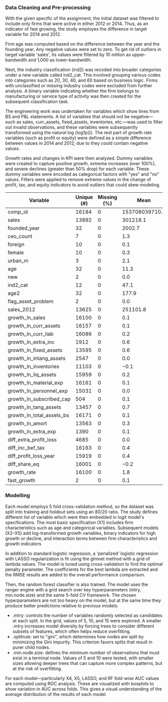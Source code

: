### Data Cleaning and Pre-processing  

With the given specific of the assignment, the initial dataset was filtered to include only firms that were active in either 2012 or 2014. Thus, as an indicator of fast growing, the study employes the difference in target variable for 2014 and 2012.

Firm age was computed based on the difference between the year and the founding year. Any negative values were set to zero. To get rid of outliers in target variable 'sales', its values were filtered by 10 million as upper-bandwidth and 1,000 as lower-bandwidth.

Next, the industry classification (ind2) was recoded into broader categories under a new variable called ind2_cat. This involved grouping various codes into categories such as 20, 30, 40, and 60 based on business logic. Firms with unclassified or missing industry codes were excluded from further analysis. A binary variable indicating whether the firm belongs to manufacturing or service type of activity was then created for the subsequent classification task. 

The engineering work was undertaken for variables which show lines from BS and P&L statements. A list of variables that should not be negative—such as sales, curr_assets, fixed_assets, inventories, etc.—was used to filter out invalid observations, and these variables were subsequently transformed using the natural log (log1p()). The rest part of growth rate variables (such as profit or equity) were defined as a simple difference between values in 2014 and 2012, due to they could contain negative values. 

Growth rates and changes in KPI were then analyzed. Dummy variables were created to capture positive growth, extreme increases (over 100%), and severe declines (greater than 50% drop) for each variable. These dummy variables were encoded as categorical factors with "yes" and "no" values. Filters were applied to remove extreme values in the change of profit, tax, and equity indicators to avoid outliers that could skew modeling.

| Variable                  | Unique (#) | Missing (%) | Mean       | SD         | Min     | Median     | Max        |
|---------------------------|------------|--------------|------------|------------|---------|-------------|------------|
| comp_id                  | 16184      | 0            | 153708039710.4 | 138035363501.3 | 1001541.0 | 114609278976.0 | 464105013248.0 |
| sales                    | 13892      | 0            | 301218.1   | 872978.2   | 1000.0  | 61942.6     | 9963926.0  |
| founded_year             | 32         | 0            | 2002.7     | 7.0        | 1951.0  | 2003.0      | 2014.0     |
| ceo_count                | 7          | 0            | 1.3        | 0.5        | 1.0     | 1.0         | 7.0        |
| foreign                  | 10         | 0            | 0.1        | 0.3        | 0.0     | 0.0         | 1.0        |
| female                   | 10         | 0            | 0.3        | 0.4        | 0.0     | 0.0         | 1.0        |
| urban_m                  | 3          | 0            | 2.1        | 0.8        | 1.0     | 2.0         | 3.0        |
| age                      | 32         | 0            | 11.3       | 7.0        | 0.0     | 11.0        | 63.0       |
| new                      | 2          | 0            | 0.0        | 0.1        | 0.0     | 0.0         | 1.0        |
| ind2_cat                 | 12         | 0            | 47.1       | 12.6       | 20.0    | 56.0        | 60.0       |
| age2                     | 32         | 0            | 177.9      | 181.0      | 0.0     | 121.0       | 3969.0     |
| flag_asset_problem       | 2          | 0            | 0.0        | 0.0        | 0.0     | 0.0         | 1.0        |
| sales_2012               | 13625      | 0            | 251101.8   | 735154.4   | 1000.0  | 54022.2     | 9786907.0  |
| growth_ln_sales          | 16100      | 0            | 0.1        | 0.9        | −6.3    | 0.1         | 8.5        |
| growth_ln_curr_assets    | 16157      | 0            | 0.1        | 1.2        | −10.1   | 0.1         | 11.4       |
| growth_ln_curr_liab      | 16086      | 0            | 0.2        | 1.7        | −14.3   | 0.1         | 13.2       |
| growth_ln_extra_inc      | 1912       | 0            | 0.6        | 2.7        | −15.0   | 0.0         | 14.4       |
| growth_ln_fixed_assets   | 13595      | 0            | 0.6        | 2.7        | −15.6   | 0.0         | 13.3       |
| growth_ln_intang_assets  | 2547       | 0            | 0.0        | 1.9        | −12.3   | 0.0         | 13.9       |
| growth_ln_inventories    | 11103      | 0            | −0.1       | 3.1        | −14.6   | 0.0         | 13.5       |
| growth_ln_liq_assets     | 15959      | 0            | 0.2        | 1.9        | −13.1   | 0.2         | 13.4       |
| growth_ln_material_exp   | 16161      | 0            | 0.1        | 1.1        | −12.8   | 0.1         | 10.3       |
| growth_ln_personnel_exp  | 15031      | 0            | 0.0        | 2.2        | −12.7   | 0.1         | 13.9       |
| growth_ln_subscribed_cap | 504        | 0            | 0.1        | 0.5        | −9.3    | 0.0         | 8.0        |
| growth_ln_tang_assets    | 13457      | 0            | 0.7        | 2.8        | −15.6   | 0.0         | 13.3       |
| growth_ln_total_assets_bs| 16171      | 0            | 0.1        | 1.0        | −10.1   | 0.1         | 6.5        |
| growth_ln_amort          | 13563      | 0            | 0.3        | 2.3        | −10.7   | 0.0         | 12.3       |
| growth_ln_extra_exp      | 1390       | 0            | 0.1        | 2.1        | −13.4   | 0.0         | 13.3       |
| diff_extra_profit_loss   | 4685       | 0            | 0.0        | 0.5        | −27.7   | 0.0         | 34.5       |
| diff_inc_bef_tax         | 16163      | 0            | 0.4        | 4.1        | −91.1   | 0.0         | 126.8      |
| diff_profit_loss_year    | 15919      | 0            | 0.4        | 3.9        | −91.3   | 0.0         | 126.5      |
| diff_share_eq            | 16001      | 0            | −0.2       | 5.0        | −94.9   | 0.0         | 97.7       |
| growth_rate              | 16100      | 0            | 1.8        | 43.9       | −1.0    | 0.1         | 5091.1     |
| fast_growth              | 2          | 0            | 0.1        | 0.3        | 0.0     | 0.0         | 1.0        |


### Modelling
Each model employs 5 fold cross-validation method, so the dataset was split into training and holdout sets using an 80/20 ratio. The study defines different list of variable which were then embedded in logit model's specifications. The most basic specification (X1) includes firm characteristics such as age and categorical variables. Subsequent models (X2–X5) add log-transformed growth variables, binary indicators for high growth or decline, and interaction terms between firm characteristics and growth indicators

In addition to standard logistic regression, a 'penalized' logistic regression with LASSO regularization is fit using the glmnet method with a grid of lambda values. The model is tuned using cross-validation to find the optimal penalty parameter. The coefficients for the best lambda are extracted and the RMSE results are added to the overall performance comparison.

Then, the random forest classifier is also trained. The model uses the ranger engine with a grid search over key hyperparameters (mtry, min.node.size) and the same 5-fold CV framework. The chosen hyperparameters are not too heavy on the model, but at the same time they produce better predictions relative to previous models:

* .mtry: controls the number of variables randomly selected as candidates at each split. In the grid, values of 5, 10, and 15 were explored. A smaller .mtry increases model diversity by forcing trees to consider different subsets of features, which often helps reduce overfitting.
* .splitrule: set to "gini", which determines how nodes are split by minimizing the Gini impurity. This criterion favors splits that result in purer child nodes.
* .min.node.size: defines the minimum number of observations that must exist in a terminal node. Values of 5 and 10 were tested, with smaller sizes allowing deeper trees that can capture more complex patterns, but at the risk of overfitting. 

For each model—particularly X4, X5, LASSO, and RF fold-wise AUC values are computed using ROC analysis. These are visualized with boxplots to show variation in AUC across folds. This gives a visual understanding of the average distribution of the results of each model. 
